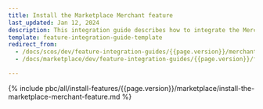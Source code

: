 ```yaml
---
title: Install the Marketplace Merchant feature
last_updated: Jan 12, 2024
description: This integration guide describes how to integrate the Merchants feature into a Spryker project.
template: feature-integration-guide-template
redirect_from:
  - /docs/scos/dev/feature-integration-guides/{{page.version}}/merchant-feature-integration.html
  - /docs/marketplace/dev/feature-integration-guides/{{page.version}}/feature-integration-guides.html

---
```


{% include pbc/all/install-features/{{page.version}}/marketplace/install-the-marketplace-merchant-feature.md %} <!-- To edit, see /_includes/pbc/all/install-features/{{page.version}}/marketplace/install-the-marketplace-merchant-feature.md -->
